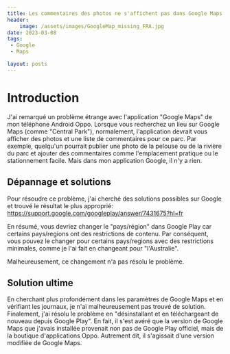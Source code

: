 ```yaml
---
title: Les commentaires des photos ne s'affichent pas dans Google Maps.
header:
    image: /assets/images/GoogleMap_missing_FRA.jpg
date: 2023-03-08
tags:
 - Google
 - Maps

layout: posts
---
```


# Introduction
J'ai remarqué un problème étrange avec l'application "Google Maps" de mon téléphone Android Oppo. Lorsque vous recherchez un lieu sur Google Maps (comme "Central Park"), normalement, l'application devrait vous afficher des photos et une liste de commentaires pour ce parc. Par exemple, quelqu'un pourrait publier une photo de la pelouse ou de la rivière du parc et ajouter des commentaires comme l'emplacement pratique ou le stationnement facile. Mais dans mon application Google, il n'y a rien.

## Dépannage et solutions
Pour résoudre ce problème, j'ai cherché des solutions possibles sur Google et trouvé le résultat le plus approprié:
https://support.google.com/googleplay/answer/7431675?hl=fr

En résumé, vous devriez changer le "pays/région" dans Google Play car certains pays/regions ont des restrictions de contenu. Par conséquent, vous pouvez le changer pour certains pays/regions avec des restrictions minimales, comme je l'ai fait en changeant pour "l'Australie".

Malheureusement, ce changement n'a pas résolu le problème.

## Solution ultime
En cherchant plus profondément dans les paramètres de Google Maps et en vérifiant les journaux, je n'ai malheureusement pas trouvé de solution. Finalement, j'ai résolu le problème en "désinstallant et en téléchargeant de nouveau depuis Google Play". En fait, il s'est avéré que la version de Google Maps que j'avais installée provenait non pas de Google Play officiel, mais de la boutique d'applications Oppo. Autrement dit, il s'agissait d'une version modifiée de Google Maps.


